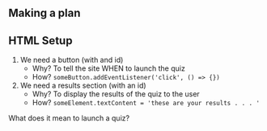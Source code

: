 ## Making a plan

## HTML Setup
1) We need a button (with and id)
    - Why? To tell the site WHEN to launch the quiz
    - How? `someButton.addEventListener('click', () => {})`
2) We need a results section (with an id)
    - Why? To display the results of the quiz to the user
    - How? `someElement.textContent = 'these are your results . . . '` 

What does it mean to launch a quiz?

